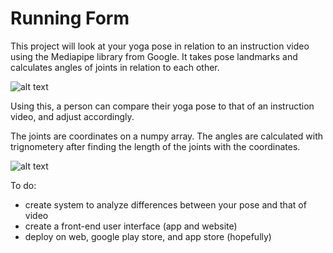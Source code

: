 # Running Form
This project will look at your yoga pose in relation to an instruction video using the Mediapipe library from Google. It takes pose landmarks and calculates angles of joints in relation to each other. 

![alt text](https://google.github.io/mediapipe/images/mobile/pose_tracking_full_body_landmarks.png)

Using this, a person can compare their yoga pose to that of an instruction video, and adjust accordingly.

The joints are coordinates on a numpy array. The angles are calculated with trignometery after finding the length of the joints with the coordinates. 

![alt text](https://www.mathsisfun.com/algebra/images/adjacent-opposite-hypotenuse.svg)

To do:
- create system to analyze differences between your pose and that of video
- create a front-end user interface (app and website)
- deploy on web, google play store, and app store (hopefully)
